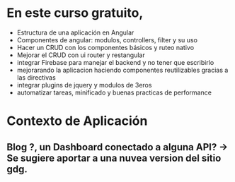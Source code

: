 # En este curso gratuito,

- Estructura de una aplicación en Angular
- Componentes de angular: modulos, controllers, filter y su uso
- Hacer un CRUD con los componentes básicos y ruteo nativo
- Mejorar el CRUD con ui router y restangular
- integrar Firebase para manejar el backend y no tener que escribirlo
- mejorarando la aplicacion haciendo componentes reutilizables gracias a las directivas
- integrar plugins de jquery y modulos de 3eros
- automatizar tareas, minificado y buenas practicas de performance

# Contexto de Aplicación	
## Blog ?, un Dashboard conectado a alguna API? -> Se sugiere aportar a una nuvea version del sitio gdg.

